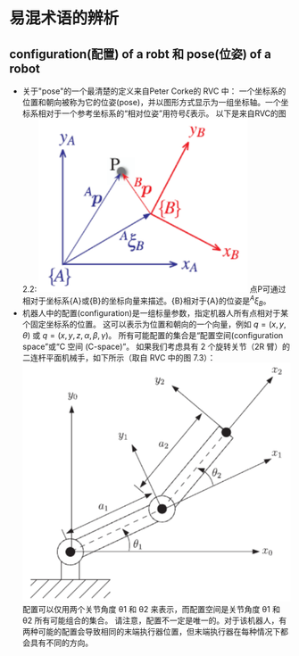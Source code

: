 
# 易混术语的辨析

## configuration(配置) of a robt 和 pose(位姿) of a robot
* 关于"pose"的一个最清楚的定义来自Peter Corke的 RVC 中：
  一个坐标系的位置和朝向被称为它的位姿(pose)，并以图形方式显示为一组坐标轴。一个坐标系相对于一个参考坐标系的“相对位姿”用符号$\xi$表示。
  以下是来自RVC的图2.2:
  ![image-20240610144402933](term术语辨析.assets/image-20240610144402933.png)
  点P可通过相对于坐标系{A}或{B}的坐标向量来描述。{B}相对于{A}的位姿是${}^A\xi_B$。
* 机器人中的配置(configuration)是一组标量参数，指定机器人所有点相对于某个固定坐标系的位置。
  这可以表示为位置和朝向的一个向量，例如 $q = (x,y,\theta)$ 或 $q = (x,y,z,\alpha,\beta,\gamma)$。
  所有可能配置的集合是“配置空间(configuration space”或“C 空间 (C-space)”。
  如果我们考虑具有 2 个旋转关节（2R 臂）的二连杆平面机械手，如下所示（取自 RVC 中的图 7.3）：
  ![image-20240610145318823](term术语辨析.assets/image-20240610145318823.png)
  配置可以仅用两个关节角度 θ1 和 θ2 来表示，而配置空间是关节角度 θ1 和 θ2 所有可能组合的集合。
  请注意，配置不一定是唯一的。对于该机器人，有两种可能的配置会导致相同的末端执行器位置，但末端执行器在每种情况下都会具有不同的方向。

## 
	
	
	

